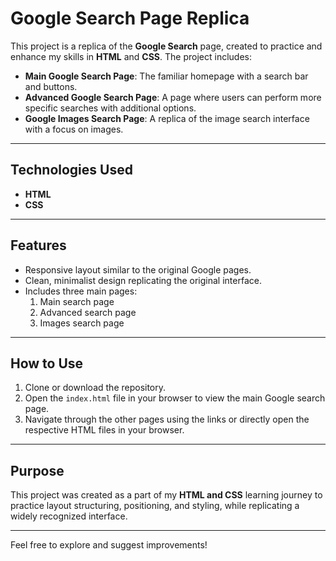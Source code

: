 # Google Search Page Replica

This project is a replica of the **Google Search** page, created to practice and enhance my skills in **HTML** and **CSS**. The project includes:

- **Main Google Search Page**: The familiar homepage with a search bar and buttons.
- **Advanced Google Search Page**: A page where users can perform more specific searches with additional options.
- **Google Images Search Page**: A replica of the image search interface with a focus on images.

---

## Technologies Used
- **HTML**
- **CSS**

---

## Features
- Responsive layout similar to the original Google pages.
- Clean, minimalist design replicating the original interface.
- Includes three main pages:
  1. Main search page
  2. Advanced search page
  3. Images search page

---

## How to Use
1. Clone or download the repository.
2. Open the `index.html` file in your browser to view the main Google search page.
3. Navigate through the other pages using the links or directly open the respective HTML files in your browser.

---

## Purpose
This project was created as a part of my **HTML and CSS** learning journey to practice layout structuring, positioning, and styling, while replicating a widely recognized interface.

---

Feel free to explore and suggest improvements!
